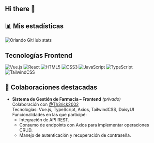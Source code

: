 ## Hi there 👋

<!--
**orlando-zh/orlando-zh** is a ✨ _special_ ✨ repository because its `README.md` (this file) appears on your GitHub profile.

Here are some ideas to get you started:

- 🔭 I’m currently working on ...
- 🌱 I’m currently learning ...
- 👯 I’m looking to collaborate on ...
- 🤔 I’m looking for help with ...
- 💬 Ask me about ...
- 📫 How to reach me: ...
- 😄 Pronouns: ...
- ⚡ Fun fact: ...
-->

## 📊 Mis estadísticas
![Orlando GitHub stats](https://github-readme-stats.vercel.app/api?username=orlando-zh&show_icons=true&count_private=true&theme=corporate)


## Tecnologías Frontend
![Vue.js](https://img.shields.io/badge/-?label=&logo=vue.js&style=for-the-badge)
![React](https://img.shields.io/badge/-?label=&logo=react&style=for-the-badge)
![HTML5](https://img.shields.io/badge/-?label=&logo=html5&style=for-the-badge)
![CSS3](https://img.shields.io/badge/-?label=&logo=css3&style=for-the-badge)
![JavaScript](https://img.shields.io/badge/-?label=&logo=javascript&style=for-the-badge)
![TypeScript](https://img.shields.io/badge/-?label=&logo=typescript&style=for-the-badge)
![TailwindCSS](https://img.shields.io/badge/-?label=&logo=tailwind-css&style=for-the-badge)




## 📌 Colaboraciones destacadas
- **Sistema de Gestión de Farmacia – Frontend** *(privado)*  
  Colaboración con [@Th3rick2002](https://github.com/Th3rick2002)  
  Tecnologías: Vue.js, TypeScript, Axios, TailwindCSS, DaisyUI  
  Funcionalidades en las que participé:
  - Integración de API REST.
  - Consumo de endpoints con Axios para implementar operaciones CRUD.
  - Manejo de autenticación y recuperación de contraseña.

